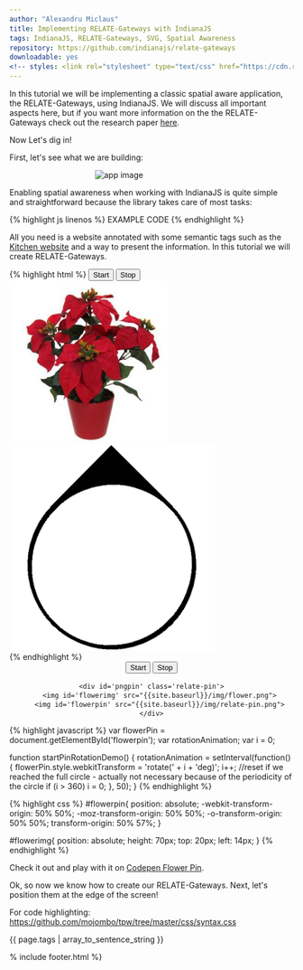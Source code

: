 ```yaml
---
author: "Alexandru Miclaus"
title: Implementing RELATE-Gateways with IndianaJS
tags: IndianaJS, RELATE-Gateways, SVG, Spatial Awareness
repository: https://github.com/indianajs/relate-gateways
downloadable: yes
<!-- styles: <link rel="stylesheet" type="text/css" href="https://cdn.rawgit.com/indianajs/relate-gateways/master/css/relate-gateways.css" media="screen"> -->
---
```


In this tutorial we will be implementing a classic spatial aware application, the RELATE-Gateways, using IndianaJS. We will discuss all important aspects here, but if you want more information on the the RELATE-Gateways check out the research paper [here](http://link.springer.com/article/10.1007/s00779-008-0206-3). 

Now Let's dig in!

First, let's see what we are building:

<img src="{{site.baseurl}}/img/relate-gateways/app-image.png" alt="app image" style="width: 200px; display:block; margin: auto;"/>

Enabling spatial awareness when working with <span class='indiana-logo'>IndianaJS</span> is quite simple and straightforward because the library takes care of most tasks:

{% highlight js linenos %}
EXAMPLE CODE
{% endhighlight %}

All you need is a website annotated with some semantic tags such as the [Kitchen website] and a way to present the information. In this tutorial we will create RELATE-Gateways.

<div id="pinDemoHtml">
{% highlight html %}
<button onclick="startPinRotationDemo()">Start</button>
<button onclick="stopPinRotationDemo()">Stop</button>

<div id='pngpin' class='relate-pin'>
    <img id='flowerimg' src="./img/flower.png">
    <img id='flowerpin' src="./img/relate-pin.png">
</div>
{% endhighlight %}

<div id='pindemo' style="text-align: center">
    <button onclick="startPinRotationDemo()">Start</button>
    <button onclick="stopPinRotationDemo()">Stop</button>

    <div id='pngpin' class='relate-pin'>
        <img id='flowerimg' src="{{site.baseurl}}/img/flower.png">
        <img id='flowerpin' src="{{site.baseurl}}/img/relate-pin.png">
    </div>
</div>

</div>


{% highlight javascript %}
var flowerPin = document.getElementById('flowerpin');
var rotationAnimation;
var i = 0;

function startPinRotationDemo() {
  rotationAnimation = setInterval(function() {
    flowerPin.style.webkitTransform = 'rotate(' + i + 'deg)';
    i++;
    //reset if we reached the full circle - actually not necessary because of the periodicity of the circle
    if (i > 360) i = 0;
  }, 50);
}
{% endhighlight %}

{% highlight css %}
#flowerpin{
    position: absolute;
    -webkit-transform-origin: 50% 50%;
    -moz-transform-origin: 50% 50%;
    -o-transform-origin: 50% 50%;
    transform-origin: 50% 57%;
}

#flowerimg{
    position: absolute;
    height: 70px;
    top: 20px;
    left: 14px;
}
{% endhighlight %}

Check it out and play with it on [Codepen Flower Pin](http://codepen.io/indianajs/pen/ojbZYv).

Ok, so now we know how to create our RELATE-Gateways. Next, let's position them at the edge of the screen!

[Kitchen website]: XXX

For code highlighting:
https://github.com/mojombo/tpw/tree/master/css/syntax.css

{{ page.tags | array_to_sentence_string }}

% include footer.html %}

<script type="text/javascript" src="{{site.baseurl}}/js/demoscripts.js">